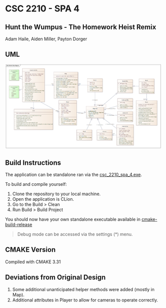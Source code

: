 # CSC 2210 - SPA 4
## Hunt the Wumpus - The Homework Heist Remix
Adam Haile, Aiden Miller, Payton Dorger

## UML
![UML](./UML.png)

## Build Instructions
The application can be standalone ran via the [csc_2210_spa_4.exe]("./csc_2210_spa_4.exe").

To build and compile yourself: 
1. Clone the repository to your local machine.
2. Open the application is CLion.
3. Go to the Build > Clean
4. Run Build > Build Project

You should now have your own standalone executable available in [cmake-build-release]("./cmake-build-debug/csc_2210_spa_4.exe")

> Debug mode can be accessed via the settings (*) menu.

## CMAKE Version
Compiled with CMAKE 3.31

## Deviations from Original Design
1. Some additional unanticipated helper methods were added (mostly in Map).
2. Additional attributes in Player to allow for cameras to operate correctly.
